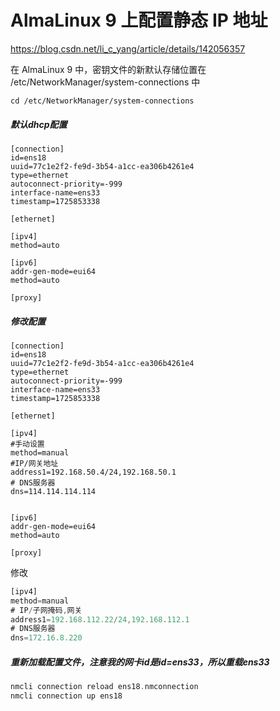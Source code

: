 # AlmaLinux 9 上配置静态 IP 地址

https://blog.csdn.net/li_c_yang/article/details/142056357

在 AlmaLinux 9 中，密钥文件的新默认存储位置在 /etc/NetworkManager/system-connections 中

```shell
cd /etc/NetworkManager/system-connections
```

##### 默认dhcp配置

```shell
[connection]
id=ens18
uuid=77c1e2f2-fe9d-3b54-a1cc-ea306b4261e4
type=ethernet
autoconnect-priority=-999
interface-name=ens33
timestamp=1725853338

[ethernet]

[ipv4]
method=auto

[ipv6]
addr-gen-mode=eui64
method=auto

[proxy]

```

##### 修改配置

```shell
[connection]
id=ens18
uuid=77c1e2f2-fe9d-3b54-a1cc-ea306b4261e4
type=ethernet
autoconnect-priority=-999
interface-name=ens33
timestamp=1725853338

[ethernet]

[ipv4]
#手动设置
method=manual
#IP/网关地址
address1=192.168.50.4/24,192.168.50.1
# DNS服务器
dns=114.114.114.114


[ipv6]
addr-gen-mode=eui64
method=auto

[proxy]

```

修改

```dart
[ipv4]
method=manual
# IP/子网掩码,网关
address1=192.168.112.22/24,192.168.112.1
# DNS服务器
dns=172.16.8.220
```

##### 重新加载配置文件，注意我的网卡id是id=ens33，所以重载ens33

```dart
nmcli connection reload ens18.nmconnection
nmcli connection up ens18
```

























































